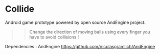 Collide
=======

Android game prototype powered by open source AndEngine project.
>> Change the direction of moving balls using every finger you have to avoid collisions !

Dependencies : AndEngine  https://github.com/nicolasgramlich/AndEngine
